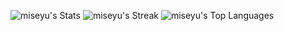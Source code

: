 <!--
**miseyu/miseyu** is a ✨ _special_ ✨ repository because its `README.md` (this file) appears on your GitHub profile.

Here are some ideas to get you started:

- 🔭 I’m currently working on ...
- 🌱 I’m currently learning ...
- 👯 I’m looking to collaborate on ...
- 🤔 I’m looking for help with ...
- 💬 Ask me about ...
- 📫 How to reach me: ...
- 😄 Pronouns: ...
- ⚡ Fun fact: ...
-->

![miseyu's Stats](https://github-readme-stats.vercel.app/api?username=miseyu&theme=onedark&show_icons=true&hide_border=true&count_private=true)
![miseyu's Streak](https://github-readme-streak-stats.herokuapp.com/?user=miseyu&theme=onedark&hide_border=true)
![miseyu's Top Languages](https://github-readme-stats.vercel.app/api/top-langs/?username=miseyu&theme=onedark&show_icons=true&hide_border=true&layout=compact)
